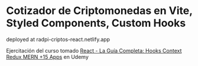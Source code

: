 # Cotizador de Criptomonedas en Vite, Styled Components, Custom Hooks

deployed at radpi-criptos-react.netlify.app

Ejercitación del curso tomado [React - La Guía Completa: Hooks Context Redux MERN +15 Apps](https://www.udemy.com/course/react-de-principiante-a-experto-creando-mas-de-10-aplicaciones/) en Udemy
